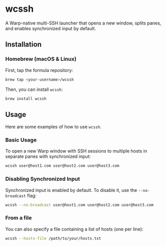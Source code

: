 # wcssh

A Warp-native multi-SSH launcher that opens a new window, splits panes, and enables synchronized input by default.

## Installation

### Homebrew (macOS & Linux)

First, tap the formula repository:

```sh
brew tap <your-username>/wcssh
```

Then, you can install `wcssh`:

```sh
brew install wcssh
```

## Usage

Here are some examples of how to use `wcssh`.

### Basic Usage

To open a new Warp window with SSH sessions to multiple hosts in separate panes with synchronized input:

```sh
wcssh user@host1.com user@host2.com user@host3.com
```

### Disabling Synchronized Input

Synchronized input is enabled by default. To disable it, use the `--no-broadcast` flag:

```sh
wcssh --no-broadcast user@host1.com user@host2.com user@host3.com
```

### From a file

You can also specify a file containing a list of hosts (one per line):

```sh
wcssh --hosts-file /path/to/your/hosts.txt
```
